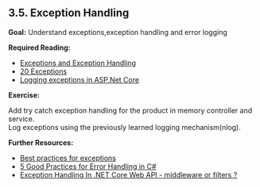 ## 3.5. Exception Handling

**Goal:** Understand exceptions,exception handling and error logging

**Required Reading:** 

- [Exceptions and Exception Handling](https://docs.microsoft.com/en-us/dotnet/csharp/fundamentals/exceptions/)
- [20 Exceptions](https://learn.microsoft.com/en-us/dotnet/csharp/language-reference/language-specification/exceptions)
- [Logging exceptions in ASP.Net Core](https://stackify.com/csharp-exception-handling-best-practices/)

**Exercise:**

Add try catch exception handling for the product in memory controller and service.  
Log exceptions using the previously learned logging mechanism(nlog). 

**Further Resources:**

  - [Best practices for exceptions](https://learn.microsoft.com/en-us/dotnet/standard/exceptions/best-practices-for-exceptions)
  - [5 Good Practices for Error Handling in C#](https://dev.to/bytehide/5-good-practices-for-error-handling-in-c-4391)
  - [Exception Handling In .NET Core Web API - middleware or filters ?](https://thecodeblogger.com/2021/05/30/exception-handling-middleware-in-net-core-web-api/)
